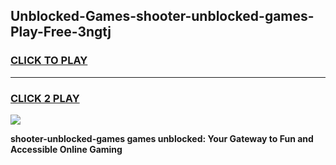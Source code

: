 
## Unblocked-Games-shooter-unblocked-games-Play-Free-3ngtj
<h3>
<a href="https://premium76.site?title=shooter-unblocked-games&ref=22A">CLICK TO PLAY</a></h3>
<hr>

<h3>
<a href="https://premium76.site?title=shooter-unblocked-games&ref=22A">CLICK 2 PLAY</a>
  
</h3>

<a href="https://premium76.site?title=shooter-unblocked-games&ref=22A"><img src="https://clearcache.store/games.png"></a>


**shooter-unblocked-games games unblocked: Your Gateway to Fun and Accessible Online Gaming**
